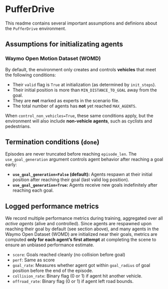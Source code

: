 # PufferDrive

This readme contains several important assumptions and definions about the `PufferDrive` environment.

## Assumptions for initializating agents

### Waymo Open Motion Dataset (WOMD)

By default, the environment only creates and controls **vehicles** that meet the following conditions:

- Their `valid` flag is `True` at initialization (as determined by `init_steps`).
- Their initial position is more than `MIN_DISTANCE_TO_GOAL` away from the goal.
- They are **not** marked as experts in the scenario file.
- The total number of agents has **not** yet reached `MAX_AGENTS`.

When `control_non_vehicles=True`, these same conditions apply, but the environment will also include **non-vehicle agents**, such as cyclists and pedestrians.

## Termination conditions (`done`)

Episodes are never truncated before reaching `episode_len`. The `use_goal_generation` argument controls agent behavior after reaching a goal early:

* **`use_goal_generation=False` (default):** Agents respawn at their initial position after reaching their goal (last valid log position).
* **`use_goal_generation=True`:** Agents receive new goals indefinitely after reaching each goal.

## Logged performance metrics

We record multiple performance metrics during training, aggregated over all *active agents* (alive and controlled). Since agents are respawned upon reaching their goal by default (see section above), and many agents in the Waymo Open Dataset (WOMD) are initialized near their goals, metrics are computed **only for each agent’s first attempt** at completing the scene to ensure an unbiased performance estimate.

- `score`: Goals reached cleanly (no collision before goal)
- `perf`: Same as score
- `goal_rate`: Measures whether agent got within `goal_radius` of goal position before the end of the episode.
- `collision_rate`: Binary flag (0 or 1) if agent hit another vehicle.
- `offroad_rate`: Binary flag (0 or 1) if agent left road bounds.
